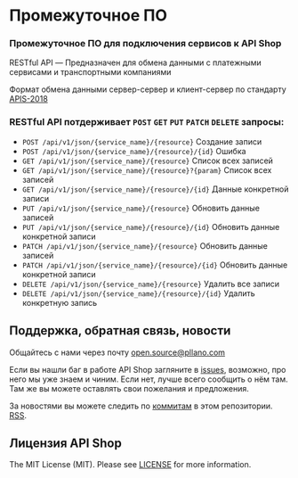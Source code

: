 # Промежуточное ПО
### Промежуточное ПО для подключения сервисов к API Shop

RESTful API — Предназначен для обмена данными с платежными сервисами и транспортными компаниями

Формат обмена данными сервер-сервер и клиент-сервер по стандарту [APIS-2018](https://github.com/pllano/APIS-2018/)

### RESTful API потдерживает `POST` `GET` `PUT` `PATCH` `DELETE` запросы:
- `POST /api/v1/json/{service_name}/{resource}` Создание записи
- `POST /api/v1/json/{service_name}/{resource}/{id}` Ошибка
- `GET /api/v1/json/{service_name}/{resource}` Список всех записей
- `GET /api/v1/json/{service_name}/{resource}?{param}` Список всех записей
- `GET /api/v1/json/{service_name}/{resource}/{id}` Данные конкретной записи
- `PUT /api/v1/json/{service_name}/{resource}` Обновить данные записей
- `PUT /api/v1/json/{service_name}/{resource}/{id}` Обновить данные конкретной записи
- `PATCH /api/v1/json/{service_name}/{resource}` Обновить данные записей
- `PATCH /api/v1/json/{service_name}/{resource}/{id}` Обновить данные конкретной записи
- `DELETE /api/v1/json/{service_name}/{resource}` Удалить все записи
- `DELETE /api/v1/json/{service_name}/{resource}/{id}` Удалить конкретную запись

<a name="feedback"></a>
## Поддержка, обратная связь, новости

Общайтесь с нами через почту open.source@pllano.com

Если вы нашли баг в работе API Shop загляните в
[issues](https://github.com/pllano/api-shop/issues), возможно, про него мы уже знаем и
чиним. Если нет, лучше всего сообщить о нём там. Там же вы можете оставлять свои
пожелания и предложения.

За новостями вы можете следить по
[коммитам](https://github.com/pllano/api-shop/commits/master) в этом репозитории.
[RSS](https://github.com/pllano/api-shop/commits/master.atom).

Лицензия API Shop
-------

The MIT License (MIT). Please see [LICENSE](https://github.com/pllano/api-shop/blob/master/LICENSE) for more information.


